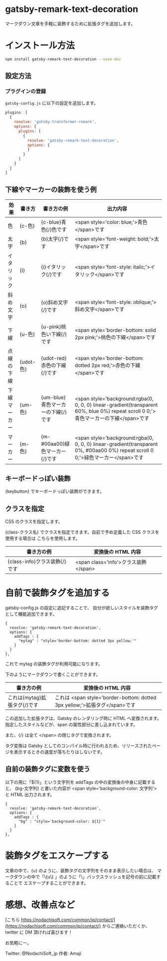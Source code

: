 # gatsby-remark-text-decoration

マークダウン文章を手軽に装飾するために拡張タグを追加します。

# インストール方法

```bash
npm install gatsby-remark-text-decoration --save-dev
```

## 設定方法

### プラグインの登録

`gatsby-config.js` に以下の設定を追加します。

```javascript
plugins: [
  {
    resolve: 'gatsby-transformer-remark',
    options: {
      plugins: [
        {
          resolve: 'gatsby-remark-text-decoration',
          options: {
          }
        }
      ]
    }
  }
]
```


## 下線やマーカーの装飾を使う例

| 効果 | 書き方 | 書き方の例 | 出力内容 |
| ---| --- | --- | --- |
| 色 | {c-色} | {c-blue}青色{/}色です | \<span style='color: blue;'>青色\</span>です |
| 太字 | {b} | {b}太字{/}です | \<span style='font-weight: bold;'>太字\</span>です |
| イタリック |{i} | {i}イタリック{/}です | \<span style='font-style: italic;'>イタリック\</span>です |
| 斜め文字 | {o} | {o}斜め文字{/}です | \<span style='font-style: oblique;'>斜め文字\</span>です |
| 下線 | {u-色} | {u-pink}桃色い下線{/}です | \<span style='border-bottom: solid 2px pink;'>桃色の下線\</span>です |
| 点線の下線 | {udot-色} | {udot-red}赤色の下線{/}です | \<span style='border-bottom: dotted  2px red;'>赤色の下線\</span>です |
| 下線マーカー| {um-色}| {um-blue}青色マーカーの下線{/}です | \<span style='background:rgba(0, 0, 0, 0) linear-gradient(transparent 60%, blue 0%) repeat scroll 0 0;'>青色マーカーの下線\</span>です |
| マーカー | {m-色} | {m-#00aa00}緑色マーカー{/}です | \<span style='background:rgba(0, 0, 0, 0) linear-gradient(transparent 0%, #00aa00 0%) repeat scroll 0 0;'>緑色マーカー\</span>です |


## キーボードっぽい装飾

{keybutton} でキーボードっぽい装飾ができます。

## クラスを指定

CSS のクラスを指定します。

{class-クラス名} でクラスを指定できます。自前で予め定義した CSS クラスを使用する場合は
こちらを使用します。

| 書き方の例 | 変換後の HTML 内容 |
| --- | --- |
| {class-info}クラス装飾{/}です | \<span class='info'\>クラス装飾\</span\> |

# 自前で装飾タグを追加する

gatsby-config.js の設定に追記することで、
自分が欲しいスタイルを装飾タグとして機能追加できます。

```javascript:title=色指定のgatsby-config.js:clipboard
{
  resolve: 'gatsby-remark-text-decoration',
  options: {
    addTags : {
      "mytag" : "style='border-bottom: dotted 3px yellow;'"
    }
  }
},
```

これで mytag の装飾タグが利用可能になります。

下のようにマークダウンで書くことができます。


| 書き方の例 | 変換後の HTML 内容 |
| --- | --- |
| これは{mytag}拡張タグ{/}です | これは \<span style='border-bottom: dotted 3px yellow;'\>拡張タグ\</span\>です |

この追加した拡張タグは、Gatsby のレンダリング時に HTML へ変換されます。指定したスタイルなどが、span の属性部分に差し込まれています。

また、{/} は全て \<\/span\> の閉じタグで変換されます。

タグ変換は Gatsby としてのコンパイル時に行われるため、リリースされたページを表示するときの速度が落ちたりはしないです。

## 自前の装飾タグに変数を使う

以下の用に「${1}」という文字列を addTags の中の変換後の中身に記載すると、
{bg-文字列} と書いた内容が \<span style='background-color: 文字列'\> と HTML 出力されます。

```javascript:title=背景色指定のgatsby-config.js:clipboard
{
  resolve: 'gatsby-remark-text-decoration',
  options: {
    addTags : {
      "bg" : "style='background-color: ${1}'"
    }
  }
},
```

# 装飾タグをエスケープする

文章の中で、{u} のように、装飾タグの文字列をそのまま表示したい場合は、
マークダウンの中で「\\{u\\} 」のように「\」バックスラッシュを記号の前に記載することで
エスケープすることができます。


# 感想、改善点など

[こちら https://nodachisoft.com/common/jp/contact/](https://nodachisoft.com/common/jp/contact/)
からご連絡いただくか、twitter に DM 頂ければ喜びます！

お気軽にー。

Twitter: @NodachiSoft_jp
作者: Amaji

